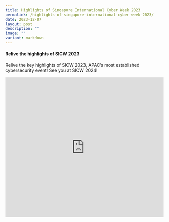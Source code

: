 ```yaml
---
title: Highlights of Singapore International Cyber Week 2023
permalink: /highlights-of-singapore-international-cyber-week-2023/
date: 2023-12-07
layout: post
description: ""
image: ""
variant: markdown
---
```

#### **Relive the highlights of SICW 2023**

Relive the key highlights of SICW 2023, APAC’s most established cybersecurity event! See you at SICW 2024!

<iframe allowfullscreen="" allow="accelerometer; autoplay; clipboard-write; encrypted-media; gyroscope; picture-in-picture; web-share" frameborder="0" title="YouTube video player" src="https://www.youtube.com/embed/lDYctN_5ZPA?si=dx25TFLwDshk183B" width="100%" height="445"></iframe>